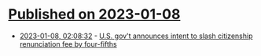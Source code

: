 # [Published on 2023-01-08](index.md)

* [2023-01-08, 02:08:32](https://news.ycombinator.com/item?id=34295252) - [U.S. gov't announces intent to slash citizenship renunciation fee by four-fifths](https://www.americanexpatfinance.com/news/item/1089-us-govt-announces-intent-to-slash-citizenship-renunciation-fee)

